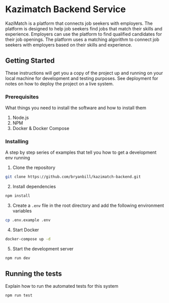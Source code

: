 # Kazimatch Backend Service

KaziMatch is a platform that connects job seekers with employers. The platform is designed to help job seekers find jobs that match their skills and experience. Employers can use the platform to find qualified candidates for their job openings. The platform uses a matching algorithm to connect job seekers with employers based on their skills and experience.

## Getting Started

These instructions will get you a copy of the project up and running on your local machine for development and testing purposes. See deployment for notes on how to deploy the project on a live system.

### Prerequisites

What things you need to install the software and how to install them

1. Node.js
2. NPM
3. Docker & Docker Compose

### Installing

A step by step series of examples that tell you how to get a development env running

1. Clone the repository

```bash
git clone https://github.com/bryanbill/kazimatch-backend.git
```

2. Install dependencies

```bash
npm install
```

3. Create a `.env` file in the root directory and add the following environment variables

```bash
cp .env.example .env
```

4. Start Docker

```bash
docker-compose up -d
```

5. Start the development server

```bash
npm run dev
```

## Running the tests

Explain how to run the automated tests for this system

```bash
npm run test
```
